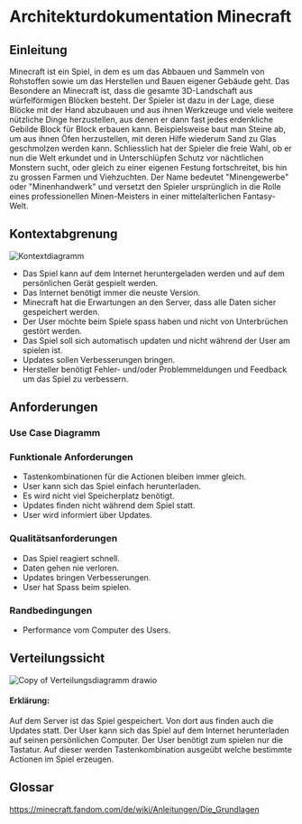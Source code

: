 # Architekturdokumentation Minecraft
## Einleitung
Minecraft ist ein Spiel, in dem es um das Abbauen und Sammeln von Rohstoffen sowie um das Herstellen und Bauen eigener Gebäude geht. Das Besondere an Minecraft ist, dass die gesamte 3D-Landschaft aus würfelförmigen Blöcken besteht. Der Spieler ist dazu in der Lage, diese Blöcke mit der Hand abzubauen und aus ihnen Werkzeuge und viele weitere nützliche Dinge herzustellen, aus denen er dann fast jedes erdenkliche Gebilde Block für Block erbauen kann. Beispielsweise baut man Steine ab, um aus ihnen Öfen herzustellen, mit deren Hilfe wiederum Sand zu Glas geschmolzen werden kann. Schliesslich hat der Spieler die freie Wahl, ob er nun die Welt erkundet und in Unterschlüpfen Schutz vor nächtlichen Monstern sucht, oder gleich zu einer eigenen Festung fortschreitet, bis hin zu grossen Farmen und Viehzuchten. Der Name bedeutet "Minengewerbe" oder "Minenhandwerk" und versetzt den Spieler ursprünglich in die Rolle eines professionellen Minen-Meisters in einer mittelalterlichen Fantasy-Welt.
## Kontextabgrenung
![Kontextdiagramm](https://user-images.githubusercontent.com/97627842/157303934-ec2ee14d-7baf-49da-b78f-0ce7f7d03e71.jpg)
- Das Spiel kann auf dem Internet heruntergeladen werden und auf dem persönlichen Gerät gespielt werden.
- Das Internet benötigt immer die neuste Version.
- Minecraft hat die Erwartungen an den Server, dass alle Daten sicher gespeichert werden.
- Der User möchte beim Spiele spass haben und nicht von Unterbrüchen gestört werden.
- Das Spiel soll sich automatisch updaten und nicht während der User am spielen ist.
- Updates sollen Verbesserungen bringen.
- Hersteller benötigt Fehler- und/oder Problemmeldungen und Feedback um das Spiel zu verbessern.
## Anforderungen
### Use Case Diagramm
### Funktionale Anforderungen
- Tastenkombinationen für die Actionen bleiben immer gleich.
- User kann sich das Spiel einfach herunterladen.
- Es wird nicht viel Speicherplatz benötigt.
- Updates finden nicht während dem Spiel statt.
- User wird informiert über Updates.
### Qualitätsanforderungen
- Das Spiel reagiert schnell.
- Daten gehen nie verloren.
- Updates bringen Verbesserungen.
- User hat Spass beim spielen.
### Randbedingungen
- Performance vom Computer des Users.
## Verteilungssicht
![Copy of Verteilungsdiagramm drawio](https://user-images.githubusercontent.com/97627842/156453923-ad7ce6ac-abe2-4673-9dd3-fbf04ac2c130.png)
#### Erklärung:
Auf dem Server ist das Spiel gespeichert. Von dort aus finden auch die Updates statt. Der User kann sich das Spiel auf dem Internet herunterladen auf seinen persönlichen Computer. Der User benötigt zum spielen nur die Tastatur. Auf dieser werden Tastenkombination ausgeübt welche bestimmte Actionen im Spiel erzeugen.
## Glossar
https://minecraft.fandom.com/de/wiki/Anleitungen/Die_Grundlagen
